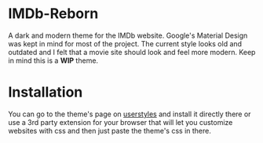 # IMDb-Reborn

A dark and modern theme for the IMDb website. Google's Material Design was kept in mind for most of the project. The current style looks old and outdated and I felt that a movie site should look and feel more modern. Keep in mind this is a <b>WIP</b> theme.

# Installation

You can go to the theme's page on <a href="https://userstyles.org/styles/163692/imdb-reborn">userstyles</a> and install it directly there or use a 3rd party extension for your browser that will let you customize websites with css and then just paste the theme's css in there.
